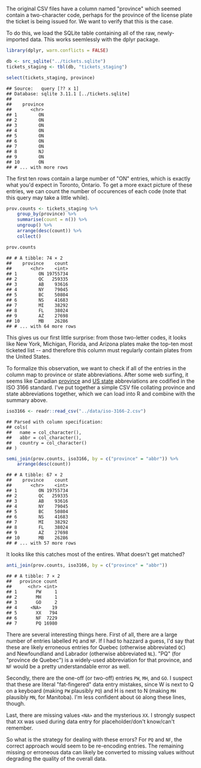 The original CSV files have a column named "province" which seemed contain a two-character code, perhaps for the province of the license plate the ticket is being issued for. We want to verify that this is the case.

To do this, we load the SQLite table containing all of the raw, newly-imported data. This works seemlessly with the dplyr package.

``` r
library(dplyr, warn.conflicts = FALSE)

db <- src_sqlite("../tickets.sqlite")
tickets_staging <- tbl(db, "tickets_staging")

select(tickets_staging, province)
```

    ## Source:   query [?? x 1]
    ## Database: sqlite 3.11.1 [../tickets.sqlite]
    ## 
    ##    province
    ##       <chr>
    ## 1        ON
    ## 2        ON
    ## 3        ON
    ## 4        ON
    ## 5        ON
    ## 6        ON
    ## 7        ON
    ## 8        NJ
    ## 9        ON
    ## 10       ON
    ## # ... with more rows

The first ten rows contain a large number of "ON" entries, which is exactly what you'd expect in Toronto, Ontario. To get a more exact picture of these entries, we can count the number of occurences of each code (note that this query may take a little while).

``` r
prov.counts <- tickets_staging %>%
    group_by(province) %>%
    summarise(count = n()) %>%
    ungroup() %>%
    arrange(desc(count)) %>%
    collect()

prov.counts
```

    ## # A tibble: 74 × 2
    ##    province    count
    ##       <chr>    <int>
    ## 1        ON 19755734
    ## 2        QC   259335
    ## 3        AB    93616
    ## 4        NY    79045
    ## 5        BC    50804
    ## 6        NS    41683
    ## 7        MI    38292
    ## 8        FL    38024
    ## 9        AZ    27698
    ## 10       MB    26286
    ## # ... with 64 more rows

This gives us our first little surprise: from those two-letter codes, it looks like New York, Michigan, Florida, and Arizona plates make the top-ten most ticketed list -- and therefore this column must regularly contain plates from the United States.

To formalize this observation, we want to check if all of the entries in the column map to province or state abbreviations. After some web surfing, it seems like Canadian [province](https://en.wikipedia.org/wiki/ISO_3166-2:CA) and [US state](https://en.wikipedia.org/wiki/ISO_3166-2:US) abbreviations are codified in the ISO 3166 standard. I've put together a simple CSV file collating province and state abbreviations together, which we can load into R and combine with the summary above.

``` r
iso3166 <- readr::read_csv("../data/iso-3166-2.csv")
```

    ## Parsed with column specification:
    ## cols(
    ##   name = col_character(),
    ##   abbr = col_character(),
    ##   country = col_character()
    ## )

``` r
semi_join(prov.counts, iso3166, by = c("province" = "abbr")) %>%
    arrange(desc(count))
```

    ## # A tibble: 67 × 2
    ##    province    count
    ##       <chr>    <int>
    ## 1        ON 19755734
    ## 2        QC   259335
    ## 3        AB    93616
    ## 4        NY    79045
    ## 5        BC    50804
    ## 6        NS    41683
    ## 7        MI    38292
    ## 8        FL    38024
    ## 9        AZ    27698
    ## 10       MB    26286
    ## # ... with 57 more rows

It looks like this catches most of the entires. What doesn't get matched?

``` r
anti_join(prov.counts, iso3166, by = c("province" = "abbr"))
```

    ## # A tibble: 7 × 2
    ##   province count
    ##      <chr> <int>
    ## 1       PW     1
    ## 2       MH     1
    ## 3       GO     2
    ## 4     <NA>    19
    ## 5       XX   794
    ## 6       NF  7229
    ## 7       PQ 16980

There are several interesting things here. First of all, there are a large number of entries labelled `PQ` and `NF`. If I had to hazzard a guess, I'd say that these are likely erroneous entries for Quebec (otherwise abbreviated `QC`) and Newfoundland and Labrador (otherwise abbreviated `NL`). "PQ" (for "province de Quebec") is a widely-used abbreviation for that province, and `NF` would be a pretty understandable error as well.

Secondly, there are the one-off (or two-off) entries `PW`, `MH`, and `GO`. I suspect that these are literal "fat-fingered" data entry mistakes, since W is next to Q on a keyboard (making `PW` plausibly `PQ`) and H is next to N (making `MH` plausibly `MN`, for Manitoba). I'm less confident about `GO` along these lines, though.

Last, there are missing values `<NA>` and the mysterious `XX`. I strongly suspect that `XX` was used during data entry for placeholder/don't know/can't remember.

So what is the strategy for dealing with these errors? For `PQ` and `NF`, the correct approach would seem to be re-encoding entries. The remaining missing or erroneous data can likely be converted to missing values without degrading the quality of the overall data.
